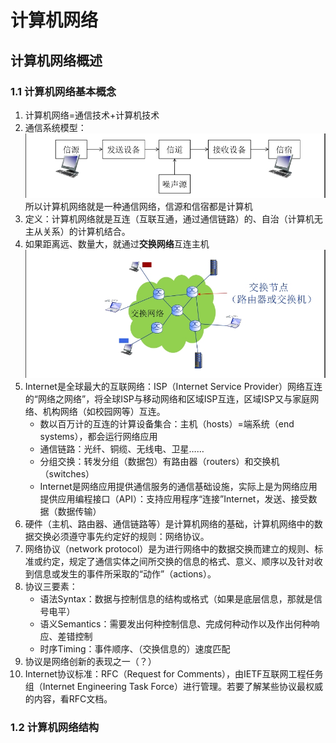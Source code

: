 # 计算机网络
## 计算机网络概述
### 1.1 计算机网络基本概念
1. 计算机网络=通信技术+计算机技术
2. 通信系统模型：
    ![](../img/computer_web_notes_img/通信模型.png)
    所以计算机网络就是一种通信网络，信源和信宿都是计算机
3. 定义：计算机网络就是互连（互联互通，通过通信链路）的、自治（计算机无主从关系）的计算机结合。
4. 如果距离远、数量大，就通过**交换网络**互连主机
    ![](../img/computer_web_notes_img/交换机模型.png)
5. Internet是全球最大的互联网络：ISP（Internet Service Provider）网络互连的“网络之网络”，将全球ISP与移动网络和区域ISP互连，区域ISP又与家庭网络、机构网络（如校园网等）互连。
    - 数以百万计的互连的计算设备集合：主机（hosts）=端系统（end systems），都会运行网络应用
    - 通信链路：光纤、铜缆、无线电、卫星……
    - 分组交换：转发分组（数据包）有路由器（routers）和交换机（switches）
    - Internet是网络应用提供通信服务的通信基础设施，实际上是为网络应用提供应用编程接口（API）：支持应用程序“连接”Internet，发送、接受数据（数据传输）
6. 硬件（主机、路由器、通信链路等）是计算机网络的基础，计算机网络中的数据交换必须遵守事先约定好的规则：网络协议。
7. 网络协议（network protocol）是为进行网络中的数据交换而建立的规则、标准或约定，规定了通信实体之间所交换的信息的格式、意义、顺序以及针对收到信息或发生的事件所采取的“动作”（actions）。
8. 协议三要素：
    - 语法Syntax：数据与控制信息的结构或格式（如果是底层信息，那就是信号电平）
    - 语义Semantics：需要发出何种控制信息、完成何种动作以及作出何种响应、差错控制
    - 时序Timing：事件顺序、（交换信息的）速度匹配
9. 协议是网络创新的表现之一（？）
10. Internet协议标准：RFC（Request for Comments），由IETF互联网工程任务组（Internet Engineering Task Force）进行管理。若要了解某些协议最权威的内容，看RFC文档。

### 1.2 计算机网络结构
